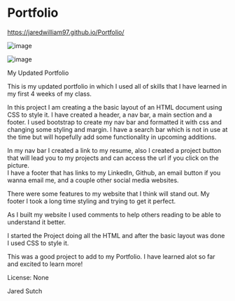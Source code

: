 # Portfolio
https://jaredwilliam97.github.io/Portfolio/

![image](https://user-images.githubusercontent.com/80869140/120930498-1513d900-c6b3-11eb-9d6e-d8374e3843ee.png)



![image](https://user-images.githubusercontent.com/80869140/117750989-fcaabe80-b1d9-11eb-9476-d6a7b00b21aa.png)





My Updated Portfolio

This is my updated portfolio in which I used all of skills that I have learned in my first 4 weeks of my class. 

In this project I am creating a the basic layout of an HTML document using CSS to style it. I have created a header, a nav bar, a main section and a footer. I used bootstrap to create my nav bar and formatted it with css and changing some styling and margin.  I have a search bar which is not in use at the time but will hopefully add some functionality in upcoming additions. 

In my nav bar I created a link to my resume, also I created a project button that will lead you to my projects and can access the url if you click on the picture.  
I have a footer that has links to my LinkedIn, Github, an email button if you wanna email me, and a couple other social media websites. 


There were some features to my website that I think will stand out. My footer I took a long time styling and trying to get it perfect.  

As I built my website I used comments to help others reading to be able to understand it better.

I started the Project doing all the HTML and after the basic layout was done I used CSS to style it.

This was a good project to add to my Portfolio. I have learned alot so far and excited to learn more!

License: None

Jared Sutch
